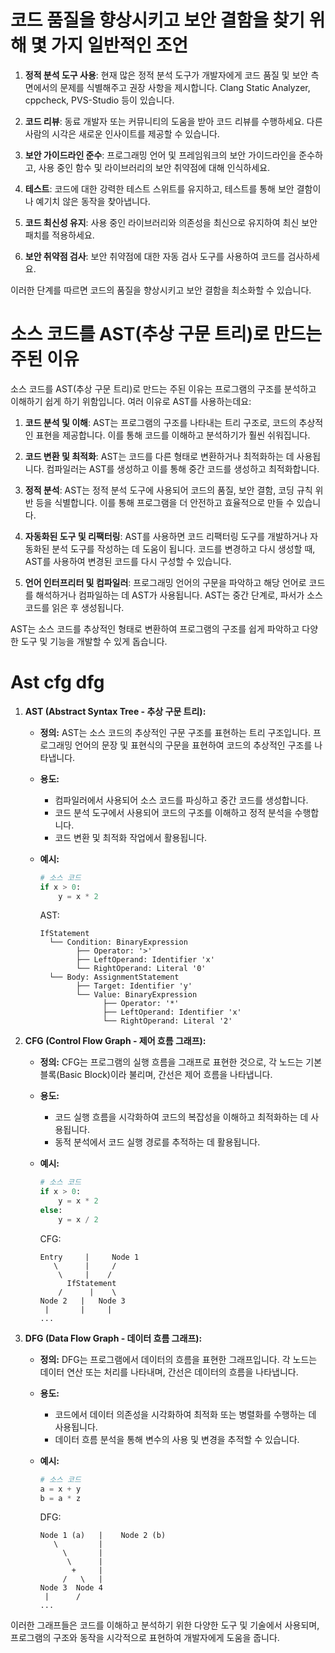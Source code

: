 
# 코드 품질을 향상시키고 보안 결함을 찾기 위해 몇 가지 일반적인 조언

1. **정적 분석 도구 사용**: 현재 많은 정적 분석 도구가 개발자에게 코드 품질 및 보안 측면에서의 문제를 식별해주고 권장 사항을 제시합니다. Clang Static Analyzer, cppcheck, PVS-Studio 등이 있습니다.

2. **코드 리뷰**: 동료 개발자 또는 커뮤니티의 도움을 받아 코드 리뷰를 수행하세요. 다른 사람의 시각은 새로운 인사이트를 제공할 수 있습니다.

3. **보안 가이드라인 준수**: 프로그래밍 언어 및 프레임워크의 보안 가이드라인을 준수하고, 사용 중인 함수 및 라이브러리의 보안 취약점에 대해 인식하세요.

4. **테스트**: 코드에 대한 강력한 테스트 스위트를 유지하고, 테스트를 통해 보안 결함이나 예기치 않은 동작을 찾아냅니다.

5. **코드 최신성 유지**: 사용 중인 라이브러리와 의존성을 최신으로 유지하여 최신 보안 패치를 적용하세요.

6. **보안 취약점 검사**: 보안 취약점에 대한 자동 검사 도구를 사용하여 코드를 검사하세요.

이러한 단계를 따르면 코드의 품질을 향상시키고 보안 결함을 최소화할 수 있습니다.

# 소스 코드를 AST(추상 구문 트리)로 만드는 주된 이유
소스 코드를 AST(추상 구문 트리)로 만드는 주된 이유는 프로그램의 구조를 분석하고 이해하기 쉽게 하기 위함입니다. 여러 이유로 AST를 사용하는데요:

1. **코드 분석 및 이해**: AST는 프로그램의 구조를 나타내는 트리 구조로, 코드의 추상적인 표현을 제공합니다. 이를 통해 코드를 이해하고 분석하기가 훨씬 쉬워집니다.

2. **코드 변환 및 최적화**: AST는 코드를 다른 형태로 변환하거나 최적화하는 데 사용됩니다. 컴파일러는 AST를 생성하고 이를 통해 중간 코드를 생성하고 최적화합니다.

3. **정적 분석**: AST는 정적 분석 도구에 사용되어 코드의 품질, 보안 결함, 코딩 규칙 위반 등을 식별합니다. 이를 통해 프로그램을 더 안전하고 효율적으로 만들 수 있습니다.

4. **자동화된 도구 및 리팩터링**: AST를 사용하면 코드 리팩터링 도구를 개발하거나 자동화된 분석 도구를 작성하는 데 도움이 됩니다. 코드를 변경하고 다시 생성할 때, AST를 사용하여 변경된 코드를 다시 구성할 수 있습니다.

5. **언어 인터프리터 및 컴파일러**: 프로그래밍 언어의 구문을 파악하고 해당 언어로 코드를 해석하거나 컴파일하는 데 AST가 사용됩니다. AST는 중간 단계로, 파서가 소스 코드를 읽은 후 생성됩니다.

AST는 소스 코드를 추상적인 형태로 변환하여 프로그램의 구조를 쉽게 파악하고 다양한 도구 및 기능을 개발할 수 있게 돕습니다.


# Ast cfg dfg

1. **AST (Abstract Syntax Tree - 추상 구문 트리):**
   - **정의:** AST는 소스 코드의 추상적인 구문 구조를 표현하는 트리 구조입니다. 프로그래밍 언어의 문장 및 표현식의 구문을 표현하여 코드의 추상적인 구조를 나타냅니다.
   - **용도:**
     - 컴파일러에서 사용되어 소스 코드를 파싱하고 중간 코드를 생성합니다.
     - 코드 분석 도구에서 사용되어 코드의 구조를 이해하고 정적 분석을 수행합니다.
     - 코드 변환 및 최적화 작업에서 활용됩니다.
   - **예시:**
     ```python
     # 소스 코드
     if x > 0:
         y = x * 2
     ```

     AST:
     ```
     IfStatement
       └── Condition: BinaryExpression
             ├── Operator: '>'
             ├── LeftOperand: Identifier 'x'
             └── RightOperand: Literal '0'
       └── Body: AssignmentStatement
             ├── Target: Identifier 'y'
             └── Value: BinaryExpression
                   ├── Operator: '*'
                   ├── LeftOperand: Identifier 'x'
                   └── RightOperand: Literal '2'
     ```

2. **CFG (Control Flow Graph - 제어 흐름 그래프):**
   - **정의:** CFG는 프로그램의 실행 흐름을 그래프로 표현한 것으로, 각 노드는 기본 블록(Basic Block)이라 불리며, 간선은 제어 흐름을 나타냅니다.
   - **용도:**
     - 코드 실행 흐름을 시각화하여 코드의 복잡성을 이해하고 최적화하는 데 사용됩니다.
     - 동적 분석에서 코드 실행 경로를 추적하는 데 활용됩니다.
   - **예시:**
     ```python
     # 소스 코드
     if x > 0:
         y = x * 2
     else:
         y = x / 2
     ```

     CFG:
     ```
     Entry     |     Node 1
        \      |     /
         \     |    /
           IfStatement
         /      |    \
     Node 2   |   Node 3
      |       |     |
     ...
     ```

3. **DFG (Data Flow Graph - 데이터 흐름 그래프):**
   - **정의:** DFG는 프로그램에서 데이터의 흐름을 표현한 그래프입니다. 각 노드는 데이터 연산 또는 처리를 나타내며, 간선은 데이터의 흐름을 나타냅니다.
   - **용도:**
     - 코드에서 데이터 의존성을 시각화하여 최적화 또는 병렬화를 수행하는 데 사용됩니다.
     - 데이터 흐름 분석을 통해 변수의 사용 및 변경을 추적할 수 있습니다.
   - **예시:**
     ```python
     # 소스 코드
     a = x + y
     b = a * z
     ```

     DFG:
     ```
     Node 1 (a)   |    Node 2 (b)
        \         |
          \       |
           \      |
            +     |
          /   \   |
     Node 3  Node 4
      |      /
     ...
     ```

이러한 그래프들은 코드를 이해하고 분석하기 위한 다양한 도구 및 기술에서 사용되며, 프로그램의 구조와 동작을 시각적으로 표현하여 개발자에게 도움을 줍니다.